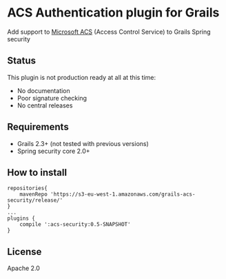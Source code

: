 # ACS Authentication plugin for Grails

Add support to [Microsoft ACS](http://en.wikipedia.org/wiki/Access_Control_Service) (Access Control Service) to Grails Spring security

## Status

This plugin is not production ready at all at this time:

* No documentation
* Poor signature checking
* No central releases

## Requirements

* Grails 2.3+ (not tested with previous versions)
* Spring security core 2.0+

## How to install

```
repositories{
	mavenRepo 'https://s3-eu-west-1.amazonaws.com/grails-acs-security/release/'
}
...
plugins {
	compile ':acs-security:0.5-SNAPSHOT'
}
```

## License

Apache 2.0
